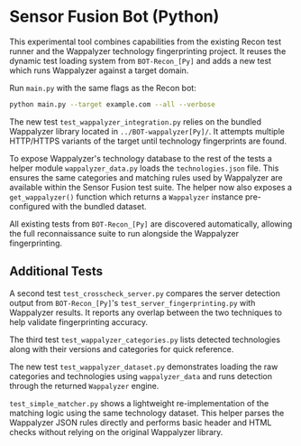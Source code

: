 # Sensor Fusion Bot (Python)

This experimental tool combines capabilities from the existing Recon test runner
and the Wappalyzer technology fingerprinting project. It reuses the dynamic test
loading system from `BOT-Recon_[Py]` and adds a new test which runs Wappalyzer
against a target domain.

Run `main.py` with the same flags as the Recon bot:

```bash
python main.py --target example.com --all --verbose
```

The new test `test_wappalyzer_integration.py` relies on the bundled Wappalyzer
library located in `../BOT-wappalyzer[Py]/`. It attempts multiple HTTP/HTTPS
variants of the target until technology fingerprints are found.

To expose Wappalyzer's technology database to the rest of the tests a helper
module `wappalyzer_data.py` loads the `technologies.json` file. This ensures the
same categories and matching rules used by Wappalyzer are available within the
Sensor Fusion test suite. The helper now also exposes a `get_wappalyzer()`
function which returns a `Wappalyzer` instance pre-configured with the bundled
dataset.

All existing tests from `BOT-Recon_[Py]` are discovered automatically, allowing
the full reconnaissance suite to run alongside the Wappalyzer fingerprinting.

## Additional Tests

A second test `test_crosscheck_server.py` compares the server detection output from
`BOT-Recon_[Py]`'s `test_server_fingerprinting.py` with Wappalyzer results. It
reports any overlap between the two techniques to help validate fingerprinting
accuracy.

The third test `test_wappalyzer_categories.py` lists detected technologies along
with their versions and categories for quick reference.

The new test `test_wappalyzer_dataset.py` demonstrates loading the raw
categories and technologies using `wappalyzer_data` and runs detection through
the returned `Wappalyzer` engine.

`test_simple_matcher.py` shows a lightweight re-implementation of the
matching logic using the same technology dataset. This helper parses the
Wappalyzer JSON rules directly and performs basic header and HTML checks
without relying on the original Wappalyzer library.

